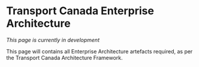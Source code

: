 # Transport Canada Enterprise Architecture

*This page is currently in development*

This page will contains all Enterprise Architecture artefacts required, as per the Transport Canada Architecture Framework.